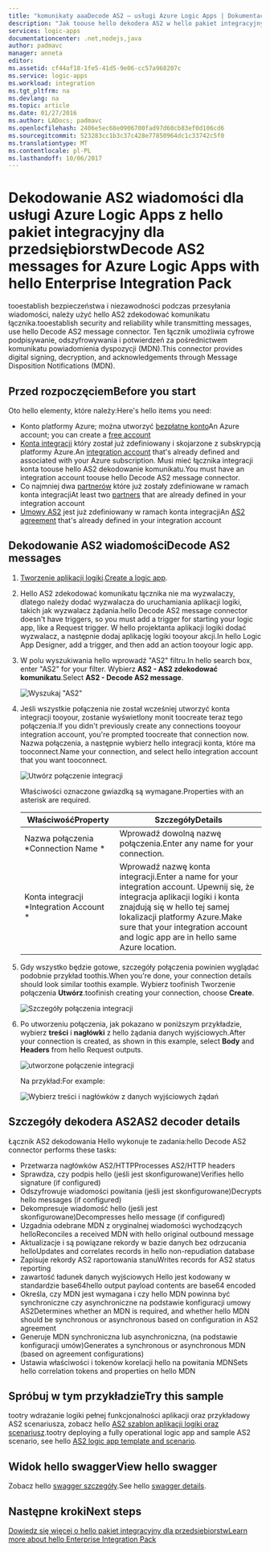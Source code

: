 ```yaml
---
title: "komunikaty aaaDecode AS2 — usługi Azure Logic Apps | Dokumentacja firmy Microsoft"
description: "Jak toouse hello dekodera AS2 w hello pakiet integracyjny dla przedsiębiorstw dla usługi Azure Logic Apps"
services: logic-apps
documentationcenter: .net,nodejs,java
author: padmavc
manager: anneta
editor: 
ms.assetid: cf44af18-1fe5-41d5-9e06-cc57a968207c
ms.service: logic-apps
ms.workload: integration
ms.tgt_pltfrm: na
ms.devlang: na
ms.topic: article
ms.date: 01/27/2016
ms.author: LADocs; padmavc
ms.openlocfilehash: 2406e5ec68e0906700fad97d60cb83ef0d106cd6
ms.sourcegitcommit: 523283cc1b3c37c428e77850964dc1c33742c5f0
ms.translationtype: MT
ms.contentlocale: pl-PL
ms.lasthandoff: 10/06/2017
---
```

# <a name="decode-as2-messages-for-azure-logic-apps-with-hello-enterprise-integration-pack"></a><span data-ttu-id="587e7-103">Dekodowanie AS2 wiadomości dla usługi Azure Logic Apps z hello pakiet integracyjny dla przedsiębiorstw</span><span class="sxs-lookup"><span data-stu-id="587e7-103">Decode AS2 messages for Azure Logic Apps with hello Enterprise Integration Pack</span></span> 

<span data-ttu-id="587e7-104">tooestablish bezpieczeństwa i niezawodności podczas przesyłania wiadomości, należy użyć hello AS2 zdekodować komunikatu łącznika.</span><span class="sxs-lookup"><span data-stu-id="587e7-104">tooestablish security and reliability while transmitting messages, use hello Decode AS2 message connector.</span></span> <span data-ttu-id="587e7-105">Ten łącznik umożliwia cyfrowe podpisywanie, odszyfrowywania i potwierdzeń za pośrednictwem komunikatu powiadomienia dyspozycji (MDN).</span><span class="sxs-lookup"><span data-stu-id="587e7-105">This connector provides digital signing, decryption, and acknowledgements through Message Disposition Notifications (MDN).</span></span>

## <a name="before-you-start"></a><span data-ttu-id="587e7-106">Przed rozpoczęciem</span><span class="sxs-lookup"><span data-stu-id="587e7-106">Before you start</span></span>

<span data-ttu-id="587e7-107">Oto hello elementy, które należy:</span><span class="sxs-lookup"><span data-stu-id="587e7-107">Here's hello items you need:</span></span>

* <span data-ttu-id="587e7-108">Konto platformy Azure; można utworzyć [bezpłatne konto](https://azure.microsoft.com/free)</span><span class="sxs-lookup"><span data-stu-id="587e7-108">An Azure account; you can create a [free account](https://azure.microsoft.com/free)</span></span>
* <span data-ttu-id="587e7-109">[Konta integracji](logic-apps-enterprise-integration-create-integration-account.md) który został już zdefiniowany i skojarzone z subskrypcją platformy Azure.</span><span class="sxs-lookup"><span data-stu-id="587e7-109">An [integration account](logic-apps-enterprise-integration-create-integration-account.md) that's already defined and associated with your Azure subscription.</span></span> <span data-ttu-id="587e7-110">Musi mieć łącznika integracji konta toouse hello AS2 dekodowanie komunikatu.</span><span class="sxs-lookup"><span data-stu-id="587e7-110">You must have an integration account toouse hello Decode AS2 message connector.</span></span>
* <span data-ttu-id="587e7-111">Co najmniej dwa [partnerów](logic-apps-enterprise-integration-partners.md) które już zostały zdefiniowane w ramach konta integracji</span><span class="sxs-lookup"><span data-stu-id="587e7-111">At least two [partners](logic-apps-enterprise-integration-partners.md) that are already defined in your integration account</span></span>
* <span data-ttu-id="587e7-112">[Umowy AS2](logic-apps-enterprise-integration-as2.md) jest już zdefiniowany w ramach konta integracji</span><span class="sxs-lookup"><span data-stu-id="587e7-112">An [AS2 agreement](logic-apps-enterprise-integration-as2.md) that's already defined in your integration account</span></span>

## <a name="decode-as2-messages"></a><span data-ttu-id="587e7-113">Dekodowanie AS2 wiadomości</span><span class="sxs-lookup"><span data-stu-id="587e7-113">Decode AS2 messages</span></span>

1. <span data-ttu-id="587e7-114">[Tworzenie aplikacji logiki](../logic-apps/logic-apps-create-a-logic-app.md).</span><span class="sxs-lookup"><span data-stu-id="587e7-114">[Create a logic app](../logic-apps/logic-apps-create-a-logic-app.md).</span></span>

2. <span data-ttu-id="587e7-115">Hello AS2 zdekodować komunikatu łącznika nie ma wyzwalaczy, dlatego należy dodać wyzwalacza do uruchamiania aplikacji logiki, takich jak wyzwalacz żądania.</span><span class="sxs-lookup"><span data-stu-id="587e7-115">hello Decode AS2 message connector doesn't have triggers, so you must add a trigger for starting your logic app, like a Request trigger.</span></span> <span data-ttu-id="587e7-116">W hello projektanta aplikacji logiki dodać wyzwalacz, a następnie dodaj aplikację logiki tooyour akcji.</span><span class="sxs-lookup"><span data-stu-id="587e7-116">In hello Logic App Designer, add a trigger, and then add an action tooyour logic app.</span></span>

3.  <span data-ttu-id="587e7-117">W polu wyszukiwania hello wprowadź "AS2" filtru.</span><span class="sxs-lookup"><span data-stu-id="587e7-117">In hello search box, enter "AS2" for your filter.</span></span> <span data-ttu-id="587e7-118">Wybierz **AS2 - AS2 zdekodować komunikatu**.</span><span class="sxs-lookup"><span data-stu-id="587e7-118">Select **AS2 - Decode AS2 message**.</span></span>
   
    ![Wyszukaj "AS2"](media/logic-apps-enterprise-integration-as2-decode/as2decodeimage1.png)

4. <span data-ttu-id="587e7-120">Jeśli wszystkie połączenia nie został wcześniej utworzyć konta integracji tooyour, zostanie wyświetlony monit toocreate teraz tego połączenia.</span><span class="sxs-lookup"><span data-stu-id="587e7-120">If you didn't previously create any connections tooyour integration account, you're prompted toocreate that connection now.</span></span> <span data-ttu-id="587e7-121">Nazwa połączenia, a następnie wybierz hello integracji konta, które ma tooconnect.</span><span class="sxs-lookup"><span data-stu-id="587e7-121">Name your connection, and select hello integration account that you want tooconnect.</span></span>
   
    ![Utwórz połączenie integracji](media/logic-apps-enterprise-integration-as2-decode/as2decodeimage2.png)

    <span data-ttu-id="587e7-123">Właściwości oznaczone gwiazdką są wymagane.</span><span class="sxs-lookup"><span data-stu-id="587e7-123">Properties with an asterisk are required.</span></span>

    | <span data-ttu-id="587e7-124">Właściwość</span><span class="sxs-lookup"><span data-stu-id="587e7-124">Property</span></span> | <span data-ttu-id="587e7-125">Szczegóły</span><span class="sxs-lookup"><span data-stu-id="587e7-125">Details</span></span> |
    | --- | --- |
    | <span data-ttu-id="587e7-126">Nazwa połączenia *</span><span class="sxs-lookup"><span data-stu-id="587e7-126">Connection Name *</span></span> |<span data-ttu-id="587e7-127">Wprowadź dowolną nazwę połączenia.</span><span class="sxs-lookup"><span data-stu-id="587e7-127">Enter any name for your connection.</span></span> |
    | <span data-ttu-id="587e7-128">Konta integracji *</span><span class="sxs-lookup"><span data-stu-id="587e7-128">Integration Account *</span></span> |<span data-ttu-id="587e7-129">Wprowadź nazwę konta integracji.</span><span class="sxs-lookup"><span data-stu-id="587e7-129">Enter a name for your integration account.</span></span> <span data-ttu-id="587e7-130">Upewnij się, że integracja aplikacji logiki i konta znajdują się w hello tej samej lokalizacji platformy Azure.</span><span class="sxs-lookup"><span data-stu-id="587e7-130">Make sure that your integration account and logic app are in hello same Azure location.</span></span> |

5.  <span data-ttu-id="587e7-131">Gdy wszystko będzie gotowe, szczegóły połączenia powinien wyglądać podobnie przykład toothis.</span><span class="sxs-lookup"><span data-stu-id="587e7-131">When you're done, your connection details should look similar toothis example.</span></span> <span data-ttu-id="587e7-132">Wybierz toofinish Tworzenie połączenia **Utwórz**.</span><span class="sxs-lookup"><span data-stu-id="587e7-132">toofinish creating your connection, choose **Create**.</span></span>

    ![Szczegóły połączenia integracji](media/logic-apps-enterprise-integration-as2-decode/as2decodeimage3.png)

6. <span data-ttu-id="587e7-134">Po utworzeniu połączenia, jak pokazano w poniższym przykładzie, wybierz **treści** i **nagłówki** z hello żądania danych wyjściowych.</span><span class="sxs-lookup"><span data-stu-id="587e7-134">After your connection is created, as shown in this example, select **Body** and **Headers** from hello Request outputs.</span></span>
   
    ![utworzone połączenie integracji](media/logic-apps-enterprise-integration-as2-decode/as2decodeimage4.png) 

    <span data-ttu-id="587e7-136">Na przykład:</span><span class="sxs-lookup"><span data-stu-id="587e7-136">For example:</span></span>

    ![Wybierz treści i nagłówków z danych wyjściowych żądań](media/logic-apps-enterprise-integration-as2-decode/as2decodeimage5.png) 

## <a name="as2-decoder-details"></a><span data-ttu-id="587e7-138">Szczegóły dekodera AS2</span><span class="sxs-lookup"><span data-stu-id="587e7-138">AS2 decoder details</span></span>

<span data-ttu-id="587e7-139">Łącznik AS2 dekodowania Hello wykonuje te zadania:</span><span class="sxs-lookup"><span data-stu-id="587e7-139">hello Decode AS2 connector performs these tasks:</span></span> 

* <span data-ttu-id="587e7-140">Przetwarza nagłówków AS2/HTTP</span><span class="sxs-lookup"><span data-stu-id="587e7-140">Processes AS2/HTTP headers</span></span>
* <span data-ttu-id="587e7-141">Sprawdza, czy podpis hello (jeśli jest skonfigurowane)</span><span class="sxs-lookup"><span data-stu-id="587e7-141">Verifies hello signature (if configured)</span></span>
* <span data-ttu-id="587e7-142">Odszyfrowuje wiadomości powitania (jeśli jest skonfigurowane)</span><span class="sxs-lookup"><span data-stu-id="587e7-142">Decrypts hello messages (if configured)</span></span>
* <span data-ttu-id="587e7-143">Dekompresuje wiadomość hello (jeśli jest skonfigurowane)</span><span class="sxs-lookup"><span data-stu-id="587e7-143">Decompresses hello message (if configured)</span></span>
* <span data-ttu-id="587e7-144">Uzgadnia odebrane MDN z oryginalnej wiadomości wychodzących hello</span><span class="sxs-lookup"><span data-stu-id="587e7-144">Reconciles a received MDN with hello original outbound message</span></span>
* <span data-ttu-id="587e7-145">Aktualizacje i są powiązane rekordy w bazie danych bez odrzucania hello</span><span class="sxs-lookup"><span data-stu-id="587e7-145">Updates and correlates records in hello non-repudiation database</span></span>
* <span data-ttu-id="587e7-146">Zapisuje rekordy AS2 raportowania stanu</span><span class="sxs-lookup"><span data-stu-id="587e7-146">Writes records for AS2 status reporting</span></span>
* <span data-ttu-id="587e7-147">zawartość ładunek danych wyjściowych Hello jest kodowany w standardzie base64</span><span class="sxs-lookup"><span data-stu-id="587e7-147">hello output payload contents are base64 encoded</span></span>
* <span data-ttu-id="587e7-148">Określa, czy MDN jest wymagana i czy hello MDN powinna być synchroniczne czy asynchroniczne na podstawie konfiguracji umowy AS2</span><span class="sxs-lookup"><span data-stu-id="587e7-148">Determines whether an MDN is required, and whether hello MDN should be synchronous or asynchronous based on configuration in AS2 agreement</span></span>
* <span data-ttu-id="587e7-149">Generuje MDN synchroniczna lub asynchroniczna, (na podstawie konfiguracji umów)</span><span class="sxs-lookup"><span data-stu-id="587e7-149">Generates a synchronous or asynchronous MDN (based on agreement configurations)</span></span>
* <span data-ttu-id="587e7-150">Ustawia właściwości i tokenów korelacji hello na powitania MDN</span><span class="sxs-lookup"><span data-stu-id="587e7-150">Sets hello correlation tokens and properties on hello MDN</span></span>

## <a name="try-this-sample"></a><span data-ttu-id="587e7-151">Spróbuj w tym przykładzie</span><span class="sxs-lookup"><span data-stu-id="587e7-151">Try this sample</span></span>

<span data-ttu-id="587e7-152">tootry wdrażanie logiki pełnej funkcjonalności aplikacji oraz przykładowy AS2 scenariusza, zobacz hello [AS2 szablon aplikacji logiki oraz scenariusz](https://azure.microsoft.com/documentation/templates/201-logic-app-as2-send-receive/).</span><span class="sxs-lookup"><span data-stu-id="587e7-152">tootry deploying a fully operational logic app and sample AS2 scenario, see hello [AS2 logic app template and scenario](https://azure.microsoft.com/documentation/templates/201-logic-app-as2-send-receive/).</span></span>

## <a name="view-hello-swagger"></a><span data-ttu-id="587e7-153">Widok hello swagger</span><span class="sxs-lookup"><span data-stu-id="587e7-153">View hello swagger</span></span>
<span data-ttu-id="587e7-154">Zobacz hello [swagger szczegóły](/connectors/as2/).</span><span class="sxs-lookup"><span data-stu-id="587e7-154">See hello [swagger details](/connectors/as2/).</span></span> 

## <a name="next-steps"></a><span data-ttu-id="587e7-155">Następne kroki</span><span class="sxs-lookup"><span data-stu-id="587e7-155">Next steps</span></span>
[<span data-ttu-id="587e7-156">Dowiedz się więcej o hello pakiet integracyjny dla przedsiębiorstw</span><span class="sxs-lookup"><span data-stu-id="587e7-156">Learn more about hello Enterprise Integration Pack</span></span>](logic-apps-enterprise-integration-overview.md) 

